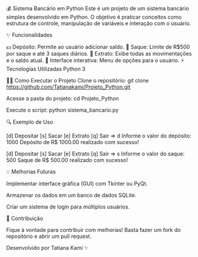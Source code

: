 💰 Sistema Bancário em Python
Este é um projeto de um sistema bancário simples desenvolvido em Python. 
O objetivo é praticar conceitos como estrutura de controle, manipulação de variáveis e interação com o usuário.

✨ Funcionalidades

💵 Depósito: Permite ao usuário adicionar saldo.
💸 Saque: Limite de R$500 por saque e até 3 saques diários.
📓 Extrato: Exibe todas as movimentações e o saldo atual.
🔗 Interface interativa: Menu de opções para o usuário.
⚡ Tecnologias Utilizadas
Python 3

👨‍💻 Como Executar o Projeto
Clone o repositório:
git clone https://github.com/Tatianakami/Projeto_Python.git

Acesse a pasta do projeto:
cd Projeto_Python

Execute o script:
python sistema_bancario.py

🔍 Exemplo de Uso

[d] Depositar
[s] Sacar
[e] Extrato
[q] Sair
=> d
Informe o valor do depósito: 1000
Depósito de R$ 1000.00 realizado com sucesso!

[d] Depositar
[s] Sacar
[e] Extrato
[q] Sair
=> s
Informe o valor do saque: 500
Saque de R$ 500.00 realizado com sucesso!

💡 Melhorias Futuras

Implementar interface gráfica (GUI) com Tkinter ou PyQt.

Armazenar os dados em um banco de dados SQLite.

Criar um sistema de login para múltiplos usuários.

🚀 Contribuição

Fique à vontade para contribuir com melhorias! Basta fazer um fork do repositório e abrir um pull request.

Desenvolvido por Tatiana Kami ✨













